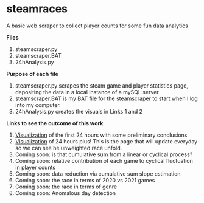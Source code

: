 # steamraces
A basic web scraper to collect player counts for some fun data analytics

**Files**
1. steamscraper.py
2. steamscraper.BAT
3. 24hAnalysis.py

**Purpose of each file**
1. steamscraper.py scrapes the steam game and player statistics page, depositing the data in a local instance of a mySQL server
2. steamscraper.BAT is my BAT file for the steamscraper to start when I log into my computer. 
3. 24hAnalysis.py creates the visuals in Links 1 and 2

**Links to see the outcome of this work**
1. [Visualization](visualizeraces.md) of the first 24 hours with some preliminary conclusions
2. [Visualization](visualizeraces24plus.md) of 24 hours plus! This is the page that will update everyday so we can see he unweighted race unfold. 
3. Coming soon: is that cumulative sum from a linear or cyclical process?
4. Coming soon: relative contribution of each game to cyclical fluctuation in player counts
5. Coming soon: data reduction via cumulative sum slope estimation
6. Coming soon: the race in terms of 2020 vs 2021 games
7. Coming soon: the race in terms of genre
8. Coming soon: Anomalous day detection
